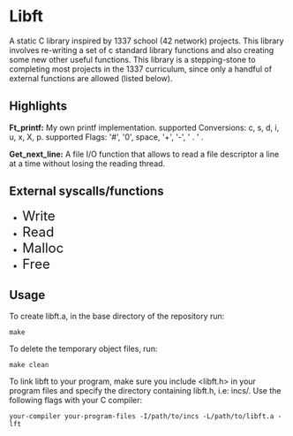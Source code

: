 ﻿# Libft

A static C library inspired by 1337 school (42 network) projects.  This library involves re-writing a set of c standard library functions and also creating some new other useful functions. This library is a stepping-stone to completing most projects in the 1337 curriculum, since only a handful of external functions are allowed (listed below).

## Highlights

**Ft_printf:** My own printf implementation. supported Conversions: c, s, d, i, u, x, X, p.
supported Flags: '#', '0', space, '+', '-', ' . ' .

**Get_next_line:** A file I/O function that allows to read a file descriptor a line at a time without losing the reading thread.

## External syscalls/functions
* <font size="5em"> Write </font>
* <font size="5em"> Read </font>
* <font size="5em"> Malloc </font>
* <font size="5em"> Free </font>

## Usage
To create libft.a, in the base directory of the repository run:
```
make
```
To delete the temporary object files, run:
```
make clean
```
To link libft to your program, make sure you include <libft.h> in your program files and specify the directory containing libft.h, i.e: incs/. Use the following flags with your C compiler:
```
your-compiler your-program-files -I/path/to/incs -L/path/to/libft.a -lft
```
